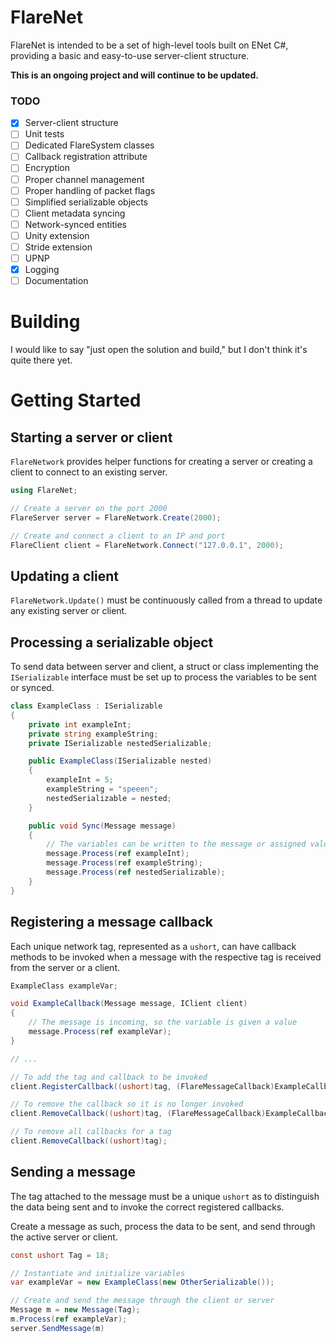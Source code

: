 # FlareNet

FlareNet is intended to be a set of high-level tools built on ENet C#, providing a basic and easy-to-use server-client structure.

**This is an ongoing project and will continue to be updated.**

### TODO

- [x] Server-client structure
- [ ] Unit tests
- [ ] Dedicated FlareSystem classes
- [ ] Callback registration attribute
- [ ] Encryption
- [ ] Proper channel management
- [ ] Proper handling of packet flags
- [ ] Simplified serializable objects
- [ ] Client metadata syncing
- [ ] Network-synced entities
- [ ] Unity extension
- [ ] Stride extension
- [ ] UPNP
- [x] Logging
- [ ] Documentation

# Building

I would like to say "just open the solution and build," but I don't think it's quite there yet.

# Getting Started

## Starting a server or client

`FlareNetwork` provides helper functions for creating a server or creating a client to connect to an existing server.

```cs
using FlareNet;

// Create a server on the port 2000
FlareServer server = FlareNetwork.Create(2000);

// Create and connect a client to an IP and port
FlareClient client = FlareNetwork.Connect("127.0.0.1", 2000);
```

## Updating a client

`FlareNetwork.Update()` must be continuously called from a thread to update any existing server or client.

## Processing a serializable object

To send data between server and client, a struct or class implementing the `ISerializable` interface must be set up to process the variables to be sent or synced.

```cs
class ExampleClass : ISerializable
{
    private int exampleInt;
    private string exampleString;
    private ISerializable nestedSerializable;

    public ExampleClass(ISerializable nested)
    {
        exampleInt = 5;
        exampleString = "speeen";
        nestedSerializable = nested;
    }

    public void Sync(Message message)
    {
        // The variables can be written to the message or assigned values as read from the message
        message.Process(ref exampleInt);
        message.Process(ref exampleString);
        message.Process(ref nestedSerializable);
    }
}
```

## Registering a message callback

Each unique network tag, represented as a `ushort`, can have callback methods to be invoked when a message with the respective tag is received from the server or a client.

```csharp
ExampleClass exampleVar;

void ExampleCallback(Message message, IClient client)
{
    // The message is incoming, so the variable is given a value
    message.Process(ref exampleVar);
}

// ...

// To add the tag and callback to be invoked
client.RegisterCallback((ushort)tag, (FlareMessageCallback)ExampleCallback);

// To remove the callback so it is no longer invoked
client.RemoveCallback((ushort)tag, (FlareMessageCallback)ExampleCallback);

// To remove all callbacks for a tag
client.RemoveCallback((ushort)tag);
```

## Sending a message

The tag attached to the message must be a unique `ushort` as to distinguish the data being sent and to invoke the correct registered callbacks.

Create a message as such, process the data to be sent, and send through the active server or client.

```csharp
const ushort Tag = 18;

// Instantiate and initialize variables
var exampleVar = new ExampleClass(new OtherSerializable());

// Create and send the message through the client or server
Message m = new Message(Tag);
m.Process(ref exampleVar);
server.SendMessage(m)
```

